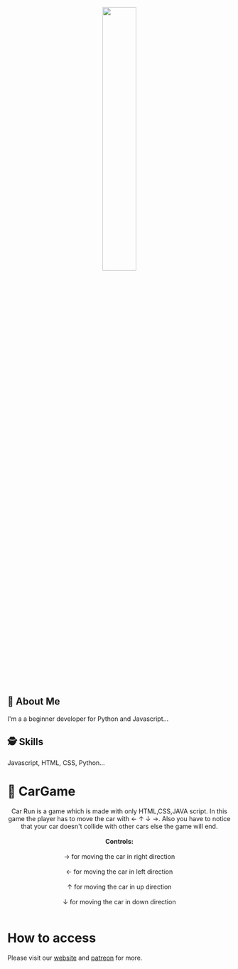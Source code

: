 <p align="center">
  <img width="39%" src="https://wallpaperaccess.com/full/955487.jpg" />
</p>


    
## 🚀 About Me
I'm a a beginner developer for Python and Javascript...

  
## 🕵️‍ Skills
Javascript, HTML, CSS, Python...

# 🚗 CarGame

<p align="center">
                    Car Run is a game which is made with only HTML,CSS,JAVA script.
                    In this game the player has to move the car with &#8592; &#8593; &#8595; &#8594;.
                    Also you have to notice that your car doesn't collide with other cars else the game will end.
                   <br><br><strong>Controls:</strong><br><br>
                    &#8594; for moving the car in right direction<br><br>
                    &#8592; for moving the car in left direction<br><br>
                    &#8593; for moving the car in up direction<br><br>
                    &#8595; for moving the car in down direction<br><br>
</p>

# How to access

<p> Please visit our <a href="https://osourcegames.firebaseapp.com/games.html">website</a> and <a href="https://www.patreon.com/join/OpenSourceGames">patreon</a> for more.
